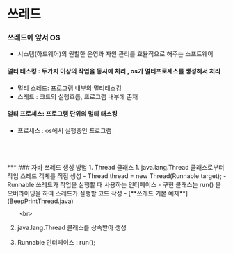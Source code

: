 # 쓰레드

### 쓰레드에 앞서 OS
- 시스템(하드웨어)의 원할한 운영과 자원 관리를 효율적으로 해주는 소프트웨어

#### 멀티 태스킹 : 두가지 이상의 작업을 동시에 처리 , os가 멀티프로세스를 생성해서 처리
- 멀티 스레드: 프로그램 내부의 멀티태스킹
- 스레드 : 코드의 실행흐름, 프로그램 내부에 존재
#### 멀티 프로세스: 프로그램 단위의 멀티 태스킹
- 프로세스 : os에서 실행중인 프로그램
<br>
<br>
<br>
***
### 자바 쓰레드 생성 방법
1. Thread 클래스
   1. java.lang.Thread 클래스로부터 작업 스레드 객체를 직접 생성
        - Thread thread = new Thread(Runnable target);
            - Runnable 쓰레드가 작업을 실행할 때 사용하는 인터페이스
            - 구현 클래스는 run() 을 오버라이딩을 하여 스레드가 실행할 코드 작성
            - [**쓰레드 기본 예제**](BeepPrintThread.java)
            
        <br>
   2. java.lang.Thread 클래스를 상속받아 생성
   


2. Runnable 인터페이스 : run();





